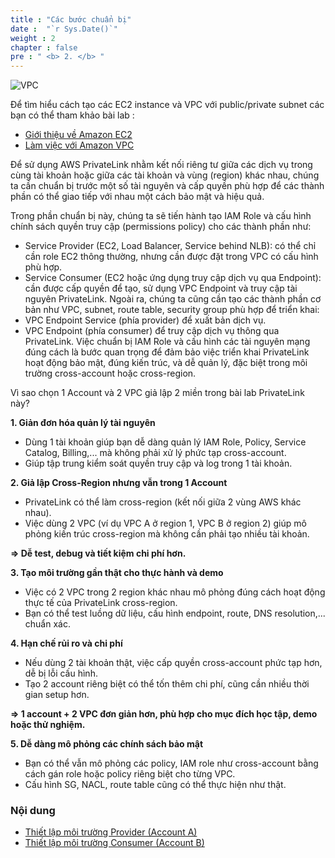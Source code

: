 ```yaml
---
title : "Các bước chuẩn bị"
date :  "`r Sys.Date()`" 
weight : 2 
chapter : false
pre : " <b> 2. </b> "
---
```


![VPC](/images/2.prerequisite/aws-privatelink.png)

Để tìm hiểu cách tạo các EC2 instance và VPC với public/private subnet các bạn có thể tham khảo bài lab :
  - [Giới thiệu về Amazon EC2](https://000004.awsstudygroup.com/vi/)
  - [Làm việc với Amazon VPC](https://000003.awsstudygroup.com/vi/)

Để sử dụng AWS PrivateLink nhằm kết nối riêng tư giữa các dịch vụ trong cùng tài khoản hoặc giữa các tài khoản và vùng (region) khác nhau, chúng ta cần chuẩn bị trước một số tài nguyên và cấp quyền phù hợp để các thành phần có thể giao tiếp với nhau một cách bảo mật và hiệu quả.

Trong phần chuẩn bị này, chúng ta sẽ tiến hành tạo IAM Role và cấu hình chính sách quyền truy cập (permissions policy) cho các thành phần như:
- Service Provider (EC2, Load Balancer, Service behind NLB): có thể chỉ cần role EC2 thông thường, nhưng cần được đặt trong VPC có cấu hình phù hợp.
- Service Consumer (EC2 hoặc ứng dụng truy cập dịch vụ qua Endpoint): cần được cấp quyền để tạo, sử dụng VPC Endpoint và truy cập tài nguyên PrivateLink.
Ngoài ra, chúng ta cũng cần tạo các thành phần cơ bản như VPC, subnet, route table, security group phù hợp để triển khai:
- VPC Endpoint Service (phía provider) để xuất bản dịch vụ.
- VPC Endpoint (phía consumer) để truy cập dịch vụ thông qua PrivateLink.
Việc chuẩn bị IAM Role và cấu hình các tài nguyên mạng đúng cách là bước quan trọng để đảm bảo việc triển khai PrivateLink hoạt động bảo mật, đúng kiến trúc, và dễ quản lý, đặc biệt trong môi trường cross-account hoặc cross-region.


Vì sao chọn 1 Account và 2 VPC giả lập 2 miền trong bài lab PrivateLink này?

**1. Giản đơn hóa quản lý tài nguyên**
+ Dùng 1 tài khoản giúp bạn dễ dàng quản lý IAM Role, Policy, Service Catalog, Billing,... mà không phải xử lý phức tạp cross-account.
+ Giúp tập trung kiểm soát quyền truy cập và log trong 1 tài khoản.

**2. Giả lập Cross-Region nhưng vẫn trong 1 Account**
+ PrivateLink có thể làm cross-region (kết nối giữa 2 vùng AWS khác nhau).
+ Việc dùng 2 VPC (ví dụ VPC A ở region 1, VPC B ở region 2) giúp mô phỏng kiến trúc cross-region mà không cần phải tạo nhiều tài khoản.

**=> Dễ test, debug và tiết kiệm chi phí hơn.**

**3. Tạo môi trường gần thật cho thực hành và demo**
+ Việc có 2 VPC trong 2 region khác nhau mô phỏng đúng cách hoạt động thực tế của PrivateLink cross-region.
+ Bạn có thể test luồng dữ liệu, cấu hình endpoint, route, DNS resolution,... chuẩn xác.

**4. Hạn chế rủi ro và chi phí**
+ Nếu dùng 2 tài khoản thật, việc cấp quyền cross-account phức tạp hơn, dễ bị lỗi cấu hình.
+ Tạo 2 account riêng biệt có thể tốn thêm chi phí, cũng cần nhiều thời gian setup hơn.

 **=> 1 account + 2 VPC đơn giản hơn, phù hợp cho mục đích học tập, demo hoặc thử nghiệm.**

**5. Dễ dàng mô phỏng các chính sách bảo mật**
+ Bạn có thể vẫn mô phỏng các policy, IAM role như cross-account bằng cách gán role hoặc policy riêng biệt cho từng VPC.
+ Cấu hình SG, NACL, route table cũng có thể thực hiện như thật.

### Nội dung
  - [Thiết lập môi trường Provider (Account A)](2.1-createec2/)
  - [Thiết lập môi trường Consumer (Account B)](2.2-createiamrole/)

  
